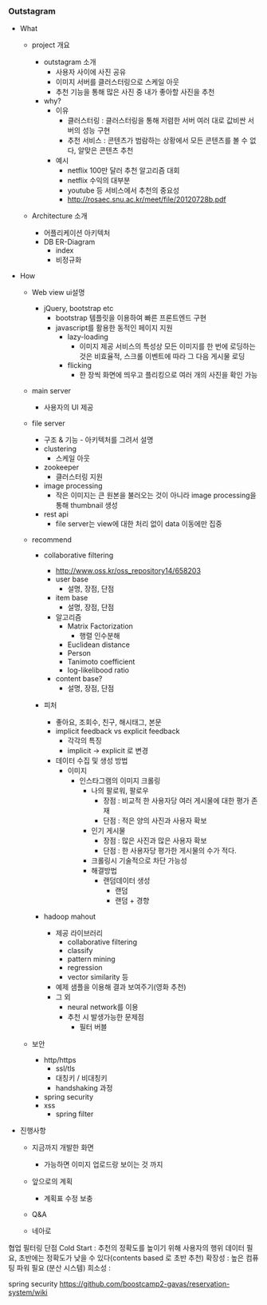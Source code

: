 ### Outstagram
- What
	- project 개요
		- outstagram 소개
			- 사용자 사이에 사진 공유
			- 이미지 서버를 클러스터링으로 스케일 아웃 
			- 추천 기능을 통해 많은 사진 중 내가 좋아할 사진을 추천
		- why?
			- 이유 
				- 클러스터링 : 클러스터링을 통해 저렴한 서버 여러 대로 값비싼 서버의 성능 구현
				- 추천 서비스 : 콘텐츠가 범람하는 상황에서 모든 콘텐츠를 볼 수 없다, 알맞은 콘텐츠 추천
			- 예시 
				- netflix 100만 달러 추천 알고리즘 대회
				- netflix 수익의 대부분
				- youtube 등 서비스에서 추천의 중요성
				- http://rosaec.snu.ac.kr/meet/file/20120728b.pdf
			
	- Architecture 소개
		- 어플리케이션 아키텍처
		- DB ER-Diagram
	       - index
	       - 비정규화
		
- How
	- Web view ui설명
		- jQuery, bootstrap etc
			- bootstrap 템플릿을 이용하여 빠른 프론트엔드 구현
			- javascript를 활용한 동적인 페이지 지원
				- lazy-loading
					- 이미지 제공 서비스의 특성상 모든 이미지를 한 번에 로딩하는 것은 비효율적, 스크롤 이벤트에 따라 그 다음 게시물 로딩
				- flicking
					- 한 장씩 화면에 띄우고 플리킹으로 여러 개의 사진을 확인 가능
					
	- main server
		- 사용자의 UI 제공
		
	- file server
		- 구조 & 기능 - 아키텍처를 그려서 설명
		- clustering
			- 스케일 아웃
		- zookeeper
			- 클러스터링 지원 
		- image processing
			- 작은 이미지는 큰 원본을 불러오는 것이 아니라 image processing을 통해 thumbnail 생성
		- rest api
			- file server는 view에 대한 처리 없이 data 이동에만 집중
	- recommend
		- collaborative filtering
			- http://www.oss.kr/oss_repository14/658203
			- user base 
				- 설명, 장점, 단점
			- item base
				- 설명, 장점, 단점
			- 알고리즘
				- Matrix Factorization
					- 행렬 인수분해
				- Euclidean distance
				- Person 
				- Tanimoto coefficient
				- log-likelibood ratio
			- content base?
				- 설명, 장점, 단점 
		- 피처 
			- 좋아요, 조회수, 친구, 해시태그, 본문 
			- implicit feedback vs explicit feedback
				- 각각의 특징
				- implicit -> explicit 로 변경
			- 데이터 수집 및 생성 방법
				- 이미지 
					- 인스타그램의 이미지 크롤링
						- 나의 팔로워, 팔로우
							- 장점 : 비교적 한 사용자당 여러 게시물에 대한 평가 존재
							- 단점 : 적은 양의 사진과 사용자 확보
						- 인기 게시물 
							- 장점 : 많은 사진과 많은 사용자 확보
							- 단점 : 한 사용자당 평가한 게시물의 수가 적다.
						- 크롤링시 기술적으로 차단 가능성
						- 해결방법
							- 랜덤데이터 생성
								- 랜덤
								- 랜덤 + 경향
		- hadoop mahout 
			
			- 제공 라이브러리 
				- collaborative filtering
				- classify
				- pattern mining
				- regression
				- vector similarity 등
			- 예제 샘플을 이용해 결과 보여주기(영화 추천)
			- 그 외
				- neural network를 이용
				- 추천 시 발생가능한 문제점 
					- 필터 버블
	- 보안
		- http/https
			- ssl/tls
			- 대칭키 / 비대칭키
			- handshaking 과정
		- spring security
		- xss 	
			- spring filter 

		 
- 진행사항
	- 지금까지 개발한 화면  
		- 가능하면 이미지 업로드랑 보이는 것 까지
	- 앞으로의 계획
		- 계획표 수정 보충  
	- Q&A
	
	
	
	- 네아로 
	



협업 필터링 단점
  Cold Start : 추천의 정확도를 높이기 위해 사용자의 행위 데이터 필요, 초반에는 정확도가 낮을 수 있다(contents based 로 초반 추천)
  확장성 : 높은 컴퓨팅 파워 필요 (분산 시스템)
  희소성 : 
  
  
  spring security
  https://github.com/boostcamp2-gavas/reservation-system/wiki
  

